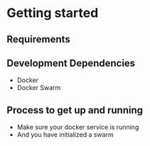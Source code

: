 # Getting started

## Requirements

## Development Dependencies
- Docker
- Docker Swarm

## Process to get up and running
- Make sure your docker service is running
- And you have initialized a swarm 
